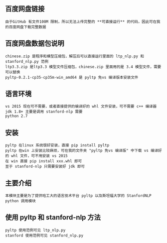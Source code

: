 ## 百度网盘链接
	由于GitHub 有文件100M 限制，所以无法上传完整的 **可直接运行** 的代码，因此可在我的百度网盘下载完整数据
	
	
## 百度网盘数据包说明
	chinese.zip 是程序和模型压缩包，解压后可以直接运行里面的 ltp_nlp.py 和 stanford_nlp.py 范例
	ltp3.3.zip 是ltp3.3 模型文件压缩包，chinese.zip 里面用的是 3.4 模型文件，需要可以替换
	pyltp-0.2.1-cp35-cp35m-win_amd64 是 pyltp 免vs 编译版本安装文件
	
## 语言环境
	vs 2015 现在可不需要，或者直接提供的编译好的 whl 文件安装，可不需要 c++ 编译器
	jdk 1.8+ 主要是调用 stanford-nlp 需要
	python 2.7
	
## 安装
	pyltp 在linux 系统很好安装，直接 pip install pyltp
	pyltp 在win 上安装比较麻烦，可在我的文件夹 "pyltp 免vs 编译版" 中下载 vs 编译好的 whl 文件，可不用安装 vs 2015
	在 win 直接 pip install xxx.whl 即可
	至于 stanford-nlp 只需要安装好 jdk 即可
	
## 主要介绍
	本模块主要是为了提供哈工大的语言技术平台 pyltp 以及斯坦福大学的 StanfordNLP python 调用模块

## 使用 pyltp 和 stanford-nlp 方法
	pyltp 使用范例可见 ltp_nlp.py
	stanford 使用范例可见 stanford_nlp.py
